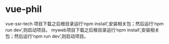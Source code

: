 # vue-phil
vue-ssr-tech 项目下载之后根目录运行‘npm install’,安装相关包；然后运行‘npm run dev’,则启动项目。
myweb项目下载之后根目录运行‘npm install’,安装相关包；然后运行‘npm run dev’,则启动项目。
